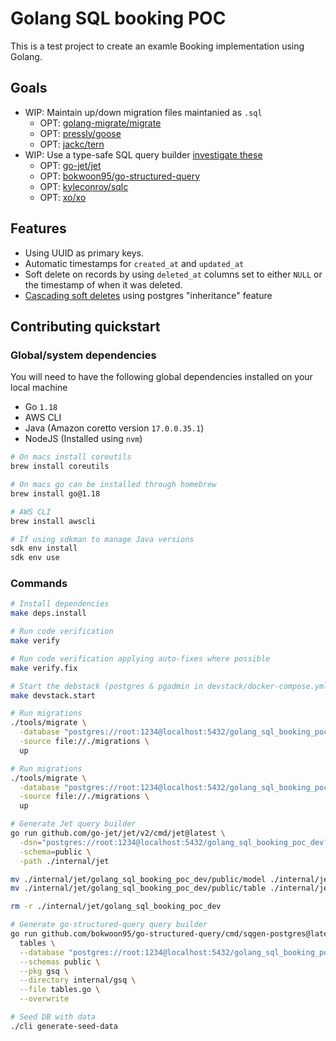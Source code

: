# Golang SQL booking POC

This is a test project to create an examle  Booking implementation using Golang.

## Goals

* WIP: Maintain up/down migration files maintanied as `.sql`
  * OPT: [golang-migrate/migrate](https://github.com/golang-migrate/migrate)
  * OPT: [pressly/goose](https://github.com/pressly/goose)
  * OPT: [jackc/tern](https://github.com/jackc/tern)
* WIP: Use a type-safe SQL query builder [investigate these](https://awesome-go.com/sql-query-builders/)
  * OPT: [go-jet/jet](https://github.com/go-jet/jet)
  * OPT: [bokwoon95/go-structured-query](https://github.com/bokwoon95/go-structured-query)
  * OPT: [kyleconroy/sqlc](https://github.com/kyleconroy/sqlc)
  * OPT: [xo/xo](https://github.com/xo/xo)

## Features

* Using UUID as primary keys.
* Automatic timestamps for `created_at` and `updated_at`
* Soft delete on records by using `deleted_at` columns set to either `NULL` or the timestamp of when it was deleted.
* [Cascading soft deletes](https://stackoverflow.com/questions/506432/cascading-soft-delete/53046345#53046345) using postgres "inheritance" feature

## Contributing quickstart

### Global/system dependencies

You will need to have the following global dependencies installed on your local machine

* Go `1.18`
* AWS CLI
* Java (Amazon coretto version `17.0.0.35.1`)
* NodeJS (Installed using `nvm`)

```sh
# On macs install coreutils
brew install coreutils

# On macs go can be installed through homebrew
brew install go@1.18

# AWS CLI
brew install awscli

# If using sdkman to manage Java versions
sdk env install
sdk env use
```

### Commands

```sh
# Install dependencies
make deps.install

# Run code verification
make verify

# Run code verification applying auto-fixes where possible
make verify.fix

# Start the debstack (postgres & pgadmin in devstack/docker-compose.yml)
make devstack.start

# Run migrations
./tools/migrate \
  -database "postgres://root:1234@localhost:5432/golang_sql_booking_poc_dev?sslmode=disable" \
  -source file://./migrations \
  up

# Run migrations
./tools/migrate \
  -database "postgres://root:1234@localhost:5432/golang_sql_booking_poc_dev?sslmode=disable" \
  -source file://./migrations \
  up

# Generate Jet query builder
go run github.com/go-jet/jet/v2/cmd/jet@latest \
  -dsn="postgres://root:1234@localhost:5432/golang_sql_booking_poc_dev?sslmode=disable" \
  -schema=public \
  -path ./internal/jet

mv ./internal/jet/golang_sql_booking_poc_dev/public/model ./internal/jet/model
mv ./internal/jet/golang_sql_booking_poc_dev/public/table ./internal/jet/table

rm -r ./internal/jet/golang_sql_booking_poc_dev

# Generate go-structured-query query builder
go run github.com/bokwoon95/go-structured-query/cmd/sqgen-postgres@latest \
  tables \
  --database "postgres://root:1234@localhost:5432/golang_sql_booking_poc_dev?sslmode=disable" \
  --schemas public \
  --pkg gsq \
  --directory internal/gsq \
  --file tables.go \
  --overwrite

# Seed DB with data
./cli generate-seed-data
```
